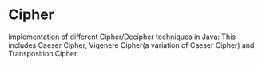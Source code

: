 # Cipher
Implementation of  different Cipher/Decipher techniques in Java:
This includes Caeser Cipher, Vigenere Cipher(a variation of Caeser Cipher) and Transposition Cipher.
